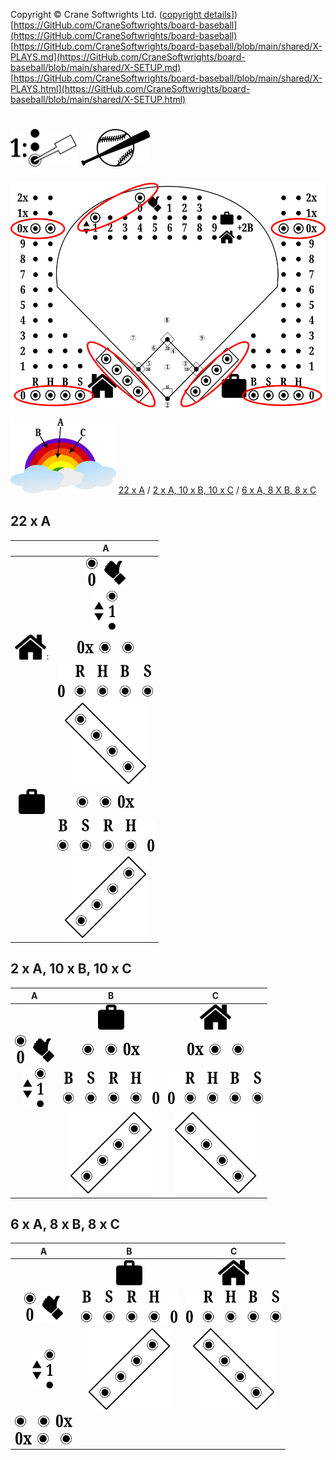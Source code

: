 Copyright © Crane Softwrights Ltd. ([copyright details](../COPYRIGHT.md)])  
[https://GitHub.com/CraneSoftwrights/board-baseball](https://GitHub.com/CraneSoftwrights/board-baseball)  
[https://GitHub.com/CraneSoftwrights/board-baseball/blob/main/shared/X-PLAYS.md](https://GitHub.com/CraneSoftwrights/board-baseball/blob/main/shared/X-SETUP.md)  
[https://GitHub.com/CraneSoftwrights/board-baseball/blob/main/shared/X-PLAYS.html](https://GitHub.com/CraneSoftwrights/board-baseball/blob/main/shared/X-SETUP.html)  

# <img alt="" src="step-1.png" style="height:60px"/> <img alt="" src="x-pitching.png" style="height:60px"/>

<img alt="" src="X-start.png" style="height:360px"/>

<img alt="" src="colours.png" style="height:120px"/> [22 x A](X-SETUP.md#22-x-a) / [2 x A, 10 x B, 10 x C](X-SETUP.md#2-x-a-10-x-b-10-x-c) / [6 x A, 8 X B, 8 x C](X-SETUP.md#6-x-a-8-x-b-8-x-c)

## 22 x A

| |A|
| :---: | :---: |
| | <img alt="" src="out0.png" style="height:45px"/> |
| | <img alt="" src="it1.png" style="height:62px"/> |
| <img alt="" src="home-icon.png" style="height:40px"/>: | <img alt="" src="h-0x.png" style="height:20px"/>
| | <img alt="" src="h-RHBS0.png" style="height:52px"/>
| | <img alt="" src="h-dugout.png" style="height:130px"/>
| <img alt="" src="visitors-icon.png" style="height:40px"/> | <img alt="" src="v-0x.png" style="height:20px"/>
| | <img alt="" src="v-BSRH0.png" style="height:52px"/>
| | <img alt="" src="v-dugout.png" style="height:130px"/>

## 2 x A, 10 x B, 10 x C

|A|B|C|
| :---: | :---: | :---:
| | <img alt="" src="visitors-icon.png" style="height:40px"/> | <img alt="" src="home-icon.png" style="height:40px"/>
| <img alt="" src="out0.png" style="height:45px"/> | <img alt="" src="v-0x.png" style="height:20px"/> | <img alt="" src="h-0x.png" style="height:20px"/>
| <img alt="" src="it1.png" style="height:62px"/> | <img alt="" src="v-BSRH0.png" style="height:52px"/> | <img alt="" src="h-RHBS0.png" style="height:52px"/>
| | <img alt="" src="v-dugout.png" style="height:130px"/> | <img alt="" src="h-dugout.png" style="height:130px"/>


## 6 x A, 8 x B, 8 x C

|A|B|C|
| :---: | :---: | :---:
| | <img alt="" src="visitors-icon.png" style="height:40px"/> | <img alt="" src="home-icon.png" style="height:40px"/>
| <img alt="" src="out0.png" style="height:45px"/> |  <img alt="" src="v-BSRH0.png" style="height:52px"/> | <img alt="" src="h-RHBS0.png" style="height:52px"/>
| <img alt="" src="it1.png" style="height:62px"/> | <img alt="" src="v-dugout.png" style="height:130px"/> | <img alt="" src="h-dugout.png" style="height:130px"/>
| <img alt="" src="v-0x.png" style="height:20px"/> | | | 
| <img alt="" src="h-0x.png" style="height:20px"/> | | |
